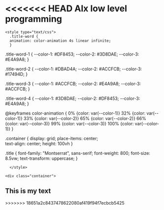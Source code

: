 <<<<<<< HEAD
Alx low level programming
=======
<html>
  <head>

    <style type="text/css">
      .title-word {
	  animation: color-animation 4s linear infinite;
      }





.title-word-1 {
    --color-1: #DF8453;
    --color-2: #3D8DAE;
    --color-3: #E4A9A8;
}

.title-word-2 {
    --color-1: #DBAD4A;
    --color-2: #ACCFCB;
    --color-3: #17494D;
}

.title-word-3 {
    --color-1: #ACCFCB;
    --color-2: #E4A9A8;
    --color-3: #ACCFCB;
}

.title-word-4 {
    --color-1: #3D8DAE;
    --color-2: #DF8453;
    --color-3: #E4A9A8;
}

@keyframes color-animation {
    0%    {color: var(--color-1)}
    32%   {color: var(--color-1)}
    33%   {color: var(--color-2)}
    65%   {color: var(--color-2)}
    66%   {color: var(--color-3)}
    99%   {color: var(--color-3)}
    100%  {color: var(--color-1)}
}



.container {
    display: grid;
    place-items: center;  
    text-align: center;
  height: 100vh
}

.title {
    font-family: "Montserrat", sans-serif;
    font-weight: 800;
    font-size: 8.5vw;
    text-transform: uppercase;
}
      
      </style>
  </head>
  <body>

    <div class="container">
  <h2 class="title">
    <span class="title-word title-word-1">This</span>
    <span class="title-word title-word-2">is</span>
    <span class="title-word title-word-3">my</span>
    <span class="title-word title-word-4">text</span>
  </h2>
</div>

  </body>
</html>
>>>>>>> 18651a2c8437478622080af419f94f7ecbcb5425
